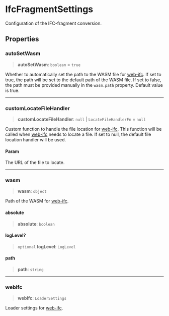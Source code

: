 # IfcFragmentSettings

Configuration of the IFC-fragment conversion.

## Properties

### autoSetWasm

> **autoSetWasm**: `boolean` = `true`

Whether to automatically set the path to the WASM file for [web-ifc](https://github.com/ThatOpen/engine_web-ifc).
If set to true, the path will be set to the default path of the WASM file.
If set to false, the path must be provided manually in the `wasm.path` property.
Default value is true.

***

### customLocateFileHandler

> **customLocateFileHandler**: `null` \| `LocateFileHandlerFn` = `null`

Custom function to handle the file location for [web-ifc](https://github.com/ThatOpen/engine_web-ifc).
This function will be called when [web-ifc](https://github.com/ThatOpen/engine_web-ifc) needs to locate a file.
If set to null, the default file location handler will be used.

#### Param

The URL of the file to locate.

***

### wasm

> **wasm**: `object`

Path of the WASM for [web-ifc](https://github.com/ThatOpen/engine_web-ifc).

#### absolute

> **absolute**: `boolean`

#### logLevel?

> `optional` **logLevel**: `LogLevel`

#### path

> **path**: `string`

***

### webIfc

> **webIfc**: `LoaderSettings`

Loader settings for [web-ifc](https://github.com/ThatOpen/engine_web-ifc).
